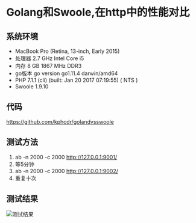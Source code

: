 # Golang和Swoole,在http中的性能对比

## 系统环境

* MacBook Pro (Retina, 13-inch, Early 2015)
* 处理器 2.7 GHz Intel Core i5
* 内存 8 GB 1867 MHz DDR3
* go版本 go version go1.11.4 darwin/amd64
* PHP 7.1.1 (cli) (built: Jan 20 2017 07:19:55) ( NTS )
* Swoole 1.9.10

## 代码

https://github.com/kphcdr/golandvsswoole

## 测试方法

1. ab -n 2000 -c 2000  http://127.0.0.1:9001/
2. 等5分钟 
3. ab -n 2000 -c 2000  http://127.0.0.1:9002/
4. 重复十次

## 测试结果

![测试结果](图片链接 "")






























